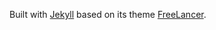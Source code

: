 

Built with [Jekyll](https://help.github.com/articles/using-jekyll-with-pages/) based on its theme [FreeLancer](https://github.com/jeromelachaud/freelancer-theme).
